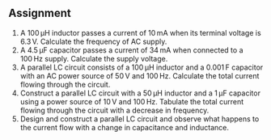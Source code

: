 ## Assignment

<ol>
  <li>
    A 100 µH inductor passes a current of 10 mA when its terminal voltage is 6.3 V. 
    Calculate the frequency of AC supply.
  </li>
  <li>
    A 4.5 µF capacitor passes a current of 34 mA when connected to a 100 Hz supply. 
    Calculate the supply voltage.
  </li>
  <li>
    A parallel LC circuit consists of a 100 µH inductor and a 0.001 F capacitor with an AC power source of 50 V and 100 Hz. 
    Calculate the total current flowing through the circuit.
  </li>
  <li>
    Construct a parallel LC circuit with a 50 µH inductor and a 1 µF capacitor using a power source of 10 V and 100 Hz. 
    Tabulate the total current flowing through the circuit with a decrease in frequency.
  </li>
  <li>
    Design and construct a parallel LC circuit and observe what happens to the current flow with a change in capacitance and inductance.
  </li>
</ol>



